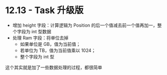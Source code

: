 # 12.13 - Task 升级版

* 增加 height 字段：计算逻辑为 Position 的后一个值减去前一个值再加一，整个字段为 int 型数据
* 处理 Ram 字段：将单位去掉
  * 如果单位是 GB，值为当前值；
  * 若单位为 TB，值为当前值乘以 1024；
  * 整个字段为 int 型



这个其实就是加了一些数据处理的过程，都很简单